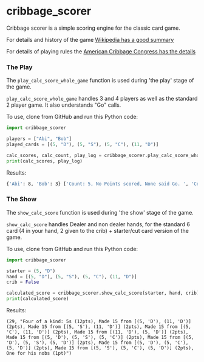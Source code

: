 # cribbage_scorer 

Cribbage scorer is a simple scoring engine for the classic card game.

For details and history of the game [Wikipedia has a good summary](https://en.wikipedia.org/wiki/Cribbage)

For details of playing rules the [American Cribbage Congress has the details](http://www.cribbage.org/NewSite/rules/rule1.asp#section7)

### The Play

The `play_calc_score_whole_game` function is used during 'the play' stage of the game.

`play_calc_score_whole_game` handles 3 and 4 players as well as the standard 2 player game. It also understands "Go" calls.

To use, clone from GitHub and run this Python code:
```python
import cribbage_scorer

players = ["Abi", "Bob"]
played_cards = [(5, "D"), (5, "S"), (5, "C"), (11, "D")]

calc_scores, calc_count, play_log = cribbage_scorer.play_calc_score_whole_game(played_cards, players)
print(calc_scores, play_log)
```

Results:
```bash
{'Abi': 8, 'Bob': 3} ['Count: 5, No Points scored, None said Go. ', 'Count: 10, Bob: 2 of a kind (2pts), score so far: 2 ', 'Count: 15, Abi: 15 for 2pts, 3 of a kind (6pts), score so far: 8 ', 'Count: 25, Bob: Last card (1pt), score so far: 3 ']
```

### The Show
The `show_calc_score` function is used during 'the show' stage of the game.

`show_calc_score` handles Dealer and non dealer hands, for the standard 6 card (4 in your hand, 2 given to the crib) + starter/cut card version of the game.

To use, clone from GitHub and run this Python code:
```python
import cribbage_scorer

starter = (5, "D")
hand = [(5, "D"), (5, "S"), (5, "C"), (11, "D")]
crib = False

calculated_score = cribbage_scorer.show_calc_score(starter, hand, crib)
print(calculated_score)
```
Results:
```
(29, "Four of a kind: 5s (12pts), Made 15 from [(5, 'D'), (11, 'D')] (2pts), Made 15 from [(5, 'S'), (11, 'D')] (2pts), Made 15 from [(5, 'C'), (11, 'D')] (2pts), Made 15 from [(11, 'D'), (5, 'D')] (2pts), Made 15 from [(5, 'D'), (5, 'S'), (5, 'C')] (2pts), Made 15 from [(5, 'D'), (5, 'S'), (5, 'D')] (2pts), Made 15 from [(5, 'D'), (5, 'C'), (5, 'D')] (2pts), Made 15 from [(5, 'S'), (5, 'C'), (5, 'D')] (2pts), One for his nobs (1pt)")
```